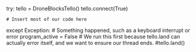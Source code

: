try:
    tello = DroneBlocksTello()
    tello.connect(True)

    # Insert most of our code here

except Exception: # Something happened, such as a keyboard interrupt or error
    program_active = False # We run this first because tello.land can actually error itself, and we want to ensure our thread ends. 
    #tello.land()
